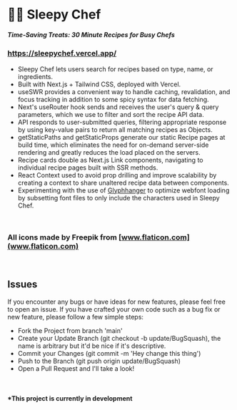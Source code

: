 # 👩‍🍳 Sleepy Chef

##### Time-Saving Treats: 30 Minute Recipes for Busy Chefs

### https://sleepychef.vercel.app/

- Sleepy Chef lets users search for recipes based on type, name, or ingredients.
- Built with Next.js + Tailwind CSS, deployed with Vercel.
- useSWR provides a convenient way to handle caching, revalidation, and focus tracking in addition to some spicy syntax for data fetching.
- Next's useRouter hook sends and receives the user's query & query parameters, which we use to filter and sort the recipe API data.
- API responds to user-submitted queries, filtering appropriate response by using key-value pairs to return all matching recipes as Objects.
- getStaticPaths and getStaticProps generate our static Recipe pages at build time, which eliminates the need for on-demand server-side rendering and greatly reduces the load placed on the servers.
- Recipe cards double as Next.js Link components, navigating to individual recipe pages built with SSR methods.
- React Context used to avoid prop drilling and improve scalability by creating a context to share unaltered recipe data between components.
- Experimenting with the use of [Glyphhanger](https://github.com/soundwanders/sleepy-chef/blob/main/glyphhanger-experiment.md) to optimize webfont loading by subsetting font files to only include the characters used in Sleepy Chef.

<br/>

### All icons made by Freepik from [www.flaticon.com](www.flaticon.com)

<br/>

## Issues

If you encounter any bugs or have ideas for new features, please feel free to open an issue. If you have crafted your own code such as a bug fix or new feature, please follow a few simple steps:
-    Fork the Project from branch 'main'
-    Create your Update Branch (git checkout -b update/BugSquash), 
     the name is arbitrary but it'd be nice if it's descriptive.
-    Commit your Changes (git commit -m 'Hey change this thing')
-    Push to the Branch (git push origin update/BugSquash)
-    Open a Pull Request and I'll take a look!

<br/>

#### __*This project is currently in development__
